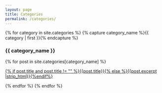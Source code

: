 ```yaml
---
layout: page
title: Categories
permalink: /categories/
---
```


{% for category in site.categories %}
{% capture category_name %}{{ category | first }}{% endcapture %}
<h3 class="category-head" id="#{{ category_name | slugize }}" name="{{ category_name | slugize }}">{{ category_name }}</h3>
{% for post in site.categories[category_name] %}
<p><a href="{{ site.baseurl }}{{ post.url }}">{% if post.title and post.title != "" %}{{post.title}}{% else %}{{post.excerpt |strip_html}}{%endif%}</a></p>
{% endfor %}
{% endfor %}
